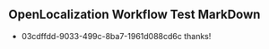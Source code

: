 ## OpenLocalization Workflow Test MarkDown
* 03cdffdd-9033-499c-8ba7-1961d088cd6c thanks!

<!--HONumber=Aug16_HO4-->



